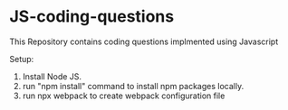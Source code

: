 # JS-coding-questions
This Repository contains coding questions implmented using Javascript

Setup:
1. Install Node JS.
2. run "npm install" command to install npm packages locally.
3. run npx webpack to create webpack configuration file